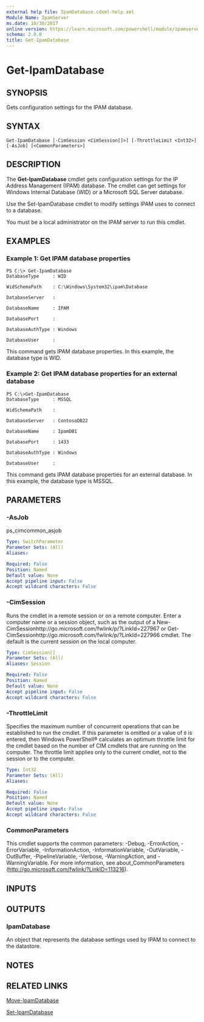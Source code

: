```yaml
---
external help file: IpamDatabase.cdxml-help.xml
Module Name: IpamServer
ms.date: 10/30/2017
online version: https://learn.microsoft.com/powershell/module/ipamserver/get-ipamdatabase?view=windowsserver2012r2-ps&wt.mc_id=ps-gethelp
schema: 2.0.0
title: Get-IpamDatabase
---
```


# Get-IpamDatabase

## SYNOPSIS
Gets configuration settings for the IPAM database.

## SYNTAX

```
Get-IpamDatabase [-CimSession <CimSession[]>] [-ThrottleLimit <Int32>] [-AsJob] [<CommonParameters>]
```

## DESCRIPTION
The **Get-IpamDatabase** cmdlet gets configuration settings for the IP Address Management (IPAM) database.
The cmdlet can get settings for Windows Internal Database (WID) or a Microsoft SQL Server database.

Use the Set-IpamDatabase cmdlet to modify settings IPAM uses to connect to a database.

You must be a local administrator on the IPAM server to run this cmdlet.

## EXAMPLES

### Example 1: Get IPAM database properties
```
PS C:\> Get-IpamDatabase
DatabaseType     : WID

WidSchemaPath    : C:\Windows\System32\ipam\Database

DatabaseServer   :

DatabaseName     : IPAM

DatabasePort     :

DatabaseAuthType : Windows

DatabaseUser     :
```

This command gets IPAM database properties.
In this example, the database type is WID.

### Example 2: Get IPAM database properties for an external database
```
PS C:\>Get-IpamDatabase
DatabaseType     : MSSQL

WidSchemaPath    :

DatabaseServer   : ContosoDB22

DatabaseName     : IpamDB1

DatabasePort     : 1433

DatabaseAuthType : Windows

DatabaseUser     :
```

This command gets IPAM database properties for an external database.
In this example, the database type is MSSQL.

## PARAMETERS

### -AsJob
ps_cimcommon_asjob

```yaml
Type: SwitchParameter
Parameter Sets: (All)
Aliases: 

Required: False
Position: Named
Default value: None
Accept pipeline input: False
Accept wildcard characters: False
```

### -CimSession
Runs the cmdlet in a remote session or on a remote computer.
Enter a computer name or a session object, such as the output of a New-CimSessionhttp://go.microsoft.com/fwlink/p/?LinkId=227967 or Get-CimSessionhttp://go.microsoft.com/fwlink/p/?LinkId=227966 cmdlet.
The default is the current session on the local computer.

```yaml
Type: CimSession[]
Parameter Sets: (All)
Aliases: Session

Required: False
Position: Named
Default value: None
Accept pipeline input: False
Accept wildcard characters: False
```

### -ThrottleLimit
Specifies the maximum number of concurrent operations that can be established to run the cmdlet.
If this parameter is omitted or a value of `0` is entered, then Windows PowerShell® calculates an optimum throttle limit for the cmdlet based on the number of CIM cmdlets that are running on the computer.
The throttle limit applies only to the current cmdlet, not to the session or to the computer.

```yaml
Type: Int32
Parameter Sets: (All)
Aliases: 

Required: False
Position: Named
Default value: None
Accept pipeline input: False
Accept wildcard characters: False
```

### CommonParameters
This cmdlet supports the common parameters: -Debug, -ErrorAction, -ErrorVariable, -InformationAction, -InformationVariable, -OutVariable, -OutBuffer, -PipelineVariable, -Verbose, -WarningAction, and -WarningVariable. For more information, see about_CommonParameters (http://go.microsoft.com/fwlink/?LinkID=113216).

## INPUTS

## OUTPUTS

### IpamDatabase
An object that represents the database settings used by IPAM to connect to the datastore.

## NOTES

## RELATED LINKS

[Move-IpamDatabase](./Move-IpamDatabase.md)

[Set-IpamDatabase](./Set-IpamDatabase.md)


